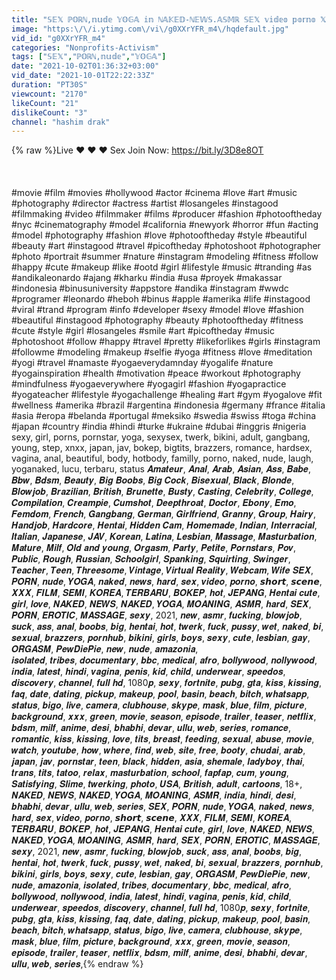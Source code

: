 ```yaml
---
title: "𝕊𝔼𝕏 ℙ𝕆ℝℕ,𝕟𝕦𝕕𝕖 𝕐𝕆𝔾𝔸 𝕚𝕟 ℕ𝔸𝕂𝔼𝔻-ℕ𝔼𝕎𝕊.𝔸𝕊𝕄ℝ 𝕊𝔼𝕏 𝕧𝕚𝕕𝕖𝕠 𝕡𝕠𝕣𝕟𝕠 𝕏𝕏𝕏.𝔹𝕝𝕦𝕖 𝔽𝕀𝕃𝕄 ℍ𝕀ℕ𝔻𝕀 𝔹𝕆𝕂𝔼ℙ 𝔽𝕌𝕃𝕃 ℍ𝕆𝕋 𝕕𝕖𝕤𝕚 𝕓𝕙𝕒𝕓𝕙𝕚"
image: "https:\/\/i.ytimg.com\/vi\/g0XXrYFR_m4\/hqdefault.jpg"
vid_id: "g0XXrYFR_m4"
categories: "Nonprofits-Activism"
tags: ["𝕊𝔼𝕏","ℙ𝕆ℝℕ,𝕟𝕦𝕕𝕖","𝕐𝕆𝔾𝔸"]
date: "2021-10-02T01:36:32+03:00"
vid_date: "2021-10-01T22:22:33Z"
duration: "PT30S"
viewcount: "2170"
likeCount: "21"
dislikeCount: "3"
channel: "hashim drak"
---
```

{% raw %}Live ❤️ ❤️ ❤️ Sex Join Now:  <a rel="nofollow" target="blank" href="https://bit.ly/3D8e8OT">https://bit.ly/3D8e8OT</a><br /><br /><br /><br />#movie #film #movies #hollywood #actor #cinema #love #art #music #photography #director #actress #artist #losangeles #instagood #filmmaking #video #filmmaker #films #producer #fashion #photooftheday #nyc #cinematography #model #california #newyork #horror #fun #acting #model #photography #fashion #love #photooftheday #style #beautiful #beauty #art #instagood #travel #picoftheday #photoshoot #photographer #photo #portrait #summer #nature #instagram #modeling #fitness #follow #happy #cute #makeup #like #ootd #girl #lifestyle #music #tranding #as #andikaleonardo #ajang #kharku #india #usa #proyek #makassar #indonesia #binusuniversity #appstore #andika #instagram #wwdc #programer #leonardo #heboh #binus #apple #amerika #life #instagood #viral #trand #program #info #developer #sexy #model #love #fashion #beautiful #instagood #photography #beauty #photooftheday #fitness #cute #style #girl #losangeles #smile #art #picoftheday #music #photoshoot #follow #happy #travel #pretty #likeforlikes #girls #instagram #followme #modeling #makeup #selfie #yoga #fitness #love #meditation #yogi #travel #namaste #yogaeverydamnday #yogalife #nature #yogainspiration #health #motivation #peace #workout #photography #mindfulness #yogaeverywhere #yogagirl #fashion #yogapractice #yogateacher #lifestyle #yogachallenge #healing #art #gym #yogalove #fit #wellness #amerika #brazil #argentina #indonesia #germany #france #italia #asia #eropa #belanda #portugal #meksiko #swedia #swiss #toga #china #japan #country #india #hindi #turke #ukraine #dubai #inggris #nigeria sexy, girl, porns, pornstar, yoga, sexysex, twerk, bikini, adult, gangbang, young, step, xnxx, japan, jav, bokep, bigtits, brazzers, romance, hardsex, vagina, anal, beautiful, body, hotbody, familly, porno, naked, nude, laugh, yoganaked, lucu, terbaru, status 𝑨𝒎𝒂𝒕𝒆𝒖𝒓, 𝑨𝒏𝒂𝒍, 𝑨𝒓𝒂𝒃, 𝑨𝒔𝒊𝒂𝒏, 𝑨𝒔𝒔, 𝑩𝒂𝒃𝒆, 𝑩𝒃𝒘, 𝑩𝒅𝒔𝒎, 𝑩𝒆𝒂𝒖𝒕𝒚, 𝑩𝒊𝒈 𝑩𝒐𝒐𝒃𝒔, 𝑩𝒊𝒈 𝑪𝒐𝒄𝒌, 𝑩𝒊𝒔𝒆𝒙𝒖𝒂𝒍, 𝑩𝒍𝒂𝒄𝒌, 𝑩𝒍𝒐𝒏𝒅𝒆, 𝑩𝒍𝒐𝒘𝒋𝒐𝒃, 𝑩𝒓𝒂𝒛𝒊𝒍𝒊𝒂𝒏, 𝑩𝒓𝒊𝒕𝒊𝒔𝒉, 𝑩𝒓𝒖𝒏𝒆𝒕𝒕𝒆, 𝑩𝒖𝒔𝒕𝒚, 𝑪𝒂𝒔𝒕𝒊𝒏𝒈, 𝑪𝒆𝒍𝒆𝒃𝒓𝒊𝒕𝒚, 𝑪𝒐𝒍𝒍𝒆𝒈𝒆, 𝑪𝒐𝒎𝒑𝒊𝒍𝒂𝒕𝒊𝒐𝒏, 𝑪𝒓𝒆𝒂𝒎𝒑𝒊𝒆, 𝑪𝒖𝒎𝒔𝒉𝒐𝒕, 𝑫𝒆𝒆𝒑𝒕𝒉𝒓𝒐𝒂𝒕, 𝑫𝒐𝒄𝒕𝒐𝒓, 𝑬𝒃𝒐𝒏𝒚, 𝑬𝒎𝒐, 𝑭𝒆𝒎𝒅𝒐𝒎, 𝑭𝒓𝒆𝒏𝒄𝒉, 𝑮𝒂𝒏𝒈𝒃𝒂𝒏𝒈, 𝑮𝒆𝒓𝒎𝒂𝒏, 𝑮𝒊𝒓𝒍𝒇𝒓𝒊𝒆𝒏𝒅, 𝑮𝒓𝒂𝒏𝒏𝒚, 𝑮𝒓𝒐𝒖𝒑, 𝑯𝒂𝒊𝒓𝒚, 𝑯𝒂𝒏𝒅𝒋𝒐𝒃, 𝑯𝒂𝒓𝒅𝒄𝒐𝒓𝒆, 𝑯𝒆𝒏𝒕𝒂𝒊, 𝑯𝒊𝒅𝒅𝒆𝒏 𝑪𝒂𝒎, 𝑯𝒐𝒎𝒆𝒎𝒂𝒅𝒆, 𝑰𝒏𝒅𝒊𝒂𝒏, 𝑰𝒏𝒕𝒆𝒓𝒓𝒂𝒄𝒊𝒂𝒍, 𝑰𝒕𝒂𝒍𝒊𝒂𝒏, 𝑱𝒂𝒑𝒂𝒏𝒆𝒔𝒆, 𝑱𝑨𝑽, 𝑲𝒐𝒓𝒆𝒂𝒏, 𝑳𝒂𝒕𝒊𝒏𝒂, 𝑳𝒆𝒔𝒃𝒊𝒂𝒏, 𝑴𝒂𝒔𝒔𝒂𝒈𝒆, 𝑴𝒂𝒔𝒕𝒖𝒓𝒃𝒂𝒕𝒊𝒐𝒏, 𝑴𝒂𝒕𝒖𝒓𝒆, 𝑴𝒊𝒍𝒇, 𝑶𝒍𝒅 𝒂𝒏𝒅 𝒚𝒐𝒖𝒏𝒈, 𝑶𝒓𝒈𝒂𝒔𝒎, 𝑷𝒂𝒓𝒕𝒚, 𝑷𝒆𝒕𝒊𝒕𝒆, 𝑷𝒐𝒓𝒏𝒔𝒕𝒂𝒓𝒔, 𝑷𝒐𝒗, 𝑷𝒖𝒃𝒍𝒊𝒄, 𝑹𝒐𝒖𝒈𝒉, 𝑹𝒖𝒔𝒔𝒊𝒂𝒏, 𝑺𝒄𝒉𝒐𝒐𝒍𝒈𝒊𝒓𝒍, 𝑺𝒑𝒂𝒏𝒌𝒊𝒏𝒈, 𝑺𝒒𝒖𝒊𝒓𝒕𝒊𝒏𝒈, 𝑺𝒘𝒊𝒏𝒈𝒆𝒓, 𝑻𝒆𝒂𝒄𝒉𝒆𝒓, 𝑻𝒆𝒆𝒏, 𝑻𝒉𝒓𝒆𝒆𝒔𝒐𝒎𝒆, 𝑽𝒊𝒏𝒕𝒂𝒈𝒆, 𝑽𝒊𝒓𝒕𝒖𝒂𝒍 𝑹𝒆𝒂𝒍𝒊𝒕𝒚, 𝑾𝒆𝒃𝒄𝒂𝒎, 𝑾𝒊𝒇𝒆 𝑺𝑬𝑿, 𝑷𝑶𝑹𝑵, 𝒏𝒖𝒅𝒆, 𝒀𝑶𝑮𝑨, 𝒏𝒂𝒌𝒆𝒅, 𝒏𝒆𝒘𝒔, 𝒉𝒂𝒓𝒅, 𝒔𝒆𝒙, 𝒗𝒊𝒅𝒆𝒐, 𝒑𝒐𝒓𝒏𝒐, 𝙨𝙝𝙤𝙧𝙩, 𝙨𝙘𝙚𝙣𝙚, 𝑿𝑿𝑿, 𝑭𝑰𝑳𝑴, 𝑺𝑬𝑴𝑰, 𝑲𝑶𝑹𝑬𝑨, 𝑻𝑬𝑹𝑩𝑨𝑹𝑼, 𝑩𝑶𝑲𝑬𝑷, 𝒉𝒐𝒕, 𝑱𝑬𝑷𝑨𝑵𝑮, 𝑯𝒆𝒏𝒕𝒂𝒊 𝒄𝒖𝒕𝒆, 𝒈𝒊𝒓𝒍, 𝒍𝒐𝒗𝒆, 𝑵𝑨𝑲𝑬𝑫, 𝑵𝑬𝑾𝑺, 𝑵𝑨𝑲𝑬𝑫, 𝒀𝑶𝑮𝑨, 𝑴𝑶𝑨𝑵𝑰𝑵𝑮, 𝑨𝑺𝑴𝑹, 𝒉𝒂𝒓𝒅, 𝑺𝑬𝑿, 𝑷𝑶𝑹𝑵, 𝑬𝑹𝑶𝑻𝑰𝑪, 𝑴𝑨𝑺𝑺𝑨𝑮𝑬, 𝒔𝒆𝒙𝒚, 2021, 𝒏𝒆𝒘, 𝒂𝒔𝒎𝒓, 𝒇𝒖𝒄𝒌𝒊𝒏𝒈, 𝒃𝒍𝒐𝒘𝒋𝒐𝒃, 𝒔𝒖𝒄𝒌, 𝒂𝒔𝒔, 𝒂𝒏𝒂𝒍, 𝒃𝒐𝒐𝒃𝒔, 𝒃𝒊𝒈, 𝒉𝒆𝒏𝒕𝒂𝒊, 𝒉𝒐𝒕, 𝒕𝒘𝒆𝒓𝒌, 𝒇𝒖𝒄𝒌, 𝒑𝒖𝒔𝒔𝒚, 𝒘𝒆𝒕, 𝒏𝒂𝒌𝒆𝒅, 𝒃𝒊, 𝒔𝒆𝒙𝒖𝒂𝒍, 𝒃𝒓𝒂𝒛𝒛𝒆𝒓𝒔, 𝒑𝒐𝒓𝒏𝒉𝒖𝒃, 𝒃𝒊𝒌𝒊𝒏𝒊, 𝒈𝒊𝒓𝒍𝒔, 𝒃𝒐𝒚𝒔, 𝒔𝒆𝒙𝒚, 𝒄𝒖𝒕𝒆, 𝒍𝒆𝒔𝒃𝒊𝒂𝒏, 𝒈𝒂𝒚, 𝑶𝑹𝑮𝑨𝑺𝑴, 𝑷𝒆𝒘𝑫𝒊𝒆𝑷𝒊𝒆, 𝒏𝒆𝒘, 𝒏𝒖𝒅𝒆, 𝒂𝒎𝒂𝒛𝒐𝒏𝒊𝒂,<br />𝒊𝒔𝒐𝒍𝒂𝒕𝒆𝒅, 𝒕𝒓𝒊𝒃𝒆𝒔, 𝒅𝒐𝒄𝒖𝒎𝒆𝒏𝒕𝒂𝒓𝒚, 𝒃𝒃𝒄, 𝒎𝒆𝒅𝒊𝒄𝒂𝒍, 𝒂𝒇𝒓𝒐, 𝒃𝒐𝒍𝒍𝒚𝒘𝒐𝒐𝒅, 𝒏𝒐𝒍𝒍𝒚𝒘𝒐𝒐𝒅, 𝒊𝒏𝒅𝒊𝒂, 𝒍𝒂𝒕𝒆𝒔𝒕, 𝒉𝒊𝒏𝒅𝒊, 𝒗𝒂𝒈𝒊𝒏𝒂, 𝒑𝒆𝒏𝒊𝒔, 𝒌𝒊𝒅, 𝒄𝒉𝒊𝒍𝒅, 𝒖𝒏𝒅𝒆𝒓𝒘𝒆𝒂𝒓, 𝒔𝒑𝒆𝒆𝒅𝒐𝒔, 𝒅𝒊𝒔𝒄𝒐𝒗𝒆𝒓𝒚, 𝒄𝒉𝒂𝒏𝒏𝒆𝒍, 𝒇𝒖𝒍𝒍 𝒉𝒅, 1080𝒑, 𝒔𝒆𝒙𝒚, 𝒇𝒐𝒓𝒕𝒏𝒊𝒕𝒆, 𝒑𝒖𝒃𝒈, 𝒈𝒕𝒂, 𝒌𝒊𝒔𝒔, 𝒌𝒊𝒔𝒔𝒊𝒏𝒈, 𝒇𝒂𝒒, 𝒅𝒂𝒕𝒆, 𝒅𝒂𝒕𝒊𝒏𝒈, 𝒑𝒊𝒄𝒌𝒖𝒑, 𝒎𝒂𝒌𝒆𝒖𝒑, 𝒑𝒐𝒐𝒍, 𝒃𝒂𝒔𝒊𝒏, 𝒃𝒆𝒂𝒄𝒉, 𝒃𝒊𝒕𝒄𝒉, 𝒘𝒉𝒂𝒕𝒔𝒂𝒑𝒑, 𝒔𝒕𝒂𝒕𝒖𝒔, 𝒃𝒊𝒈𝒐, 𝒍𝒊𝒗𝒆, 𝒄𝒂𝒎𝒆𝒓𝒂, 𝒄𝒍𝒖𝒃𝒉𝒐𝒖𝒔𝒆, 𝒔𝒌𝒚𝒑𝒆, 𝒎𝒂𝒔𝒌, 𝒃𝒍𝒖𝒆, 𝒇𝒊𝒍𝒎, 𝒑𝒊𝒄𝒕𝒖𝒓𝒆, 𝒃𝒂𝒄𝒌𝒈𝒓𝒐𝒖𝒏𝒅, 𝒙𝒙𝒙, 𝒈𝒓𝒆𝒆𝒏, 𝒎𝒐𝒗𝒊𝒆, 𝒔𝒆𝒂𝒔𝒐𝒏, 𝒆𝒑𝒊𝒔𝒐𝒅𝒆, 𝒕𝒓𝒂𝒊𝒍𝒆𝒓, 𝒕𝒆𝒂𝒔𝒆𝒓, 𝒏𝒆𝒕𝒇𝒍𝒊𝒙, 𝒃𝒅𝒔𝒎, 𝒎𝒊𝒍𝒇, 𝒂𝒏𝒊𝒎𝒆, 𝒅𝒆𝒔𝒊, 𝒃𝒉𝒂𝒃𝒉𝒊, 𝒅𝒆𝒗𝒂𝒓, 𝒖𝒍𝒍𝒖, 𝒘𝒆𝒃, 𝒔𝒆𝒓𝒊𝒆𝒔, 𝒓𝒐𝒎𝒂𝒏𝒄𝒆, 𝒓𝒐𝒎𝒂𝒏𝒕𝒊𝒄, 𝒌𝒊𝒔𝒔, 𝒌𝒊𝒔𝒔𝒊𝒏𝒈, 𝒍𝒐𝒗𝒆, 𝒕𝒊𝒕𝒔, 𝒃𝒓𝒆𝒂𝒔𝒕, 𝒇𝒆𝒆𝒅𝒊𝒏𝒈, 𝒔𝒆𝒙𝒖𝒂𝒍, 𝒂𝒃𝒖𝒔𝒆, 𝒎𝒐𝒗𝒊𝒆, 𝒘𝒂𝒕𝒄𝒉, 𝒚𝒐𝒖𝒕𝒖𝒃𝒆, 𝒉𝒐𝒘, 𝒘𝒉𝒆𝒓𝒆, 𝒇𝒊𝒏𝒅, 𝒘𝒆𝒃, 𝒔𝒊𝒕𝒆, 𝒇𝒓𝒆𝒆, 𝒃𝒐𝒐𝒕𝒚, 𝒄𝒉𝒖𝒅𝒂𝒊, 𝒂𝒓𝒂𝒃, 𝒋𝒂𝒑𝒂𝒏, 𝒋𝒂𝒗, 𝒑𝒐𝒓𝒏𝒔𝒕𝒂𝒓, 𝒕𝒆𝒆𝒏, 𝒃𝒍𝒂𝒄𝒌, 𝒉𝒊𝒅𝒅𝒆𝒏, 𝒂𝒔𝒊𝒂, 𝒔𝒉𝒆𝒎𝒂𝒍𝒆, 𝒍𝒂𝒅𝒚𝒃𝒐𝒚, 𝒕𝒉𝒂𝒊, 𝒕𝒓𝒂𝒏𝒔, 𝒕𝒊𝒕𝒔, 𝒕𝒂𝒕𝒐𝒐, 𝒓𝒆𝒍𝒂𝒙, 𝒎𝒂𝒔𝒕𝒖𝒓𝒃𝒂𝒕𝒊𝒐𝒏, 𝒔𝒄𝒉𝒐𝒐𝒍, 𝒇𝒂𝒑𝒇𝒂𝒑, 𝒄𝒖𝒎, 𝒚𝒐𝒖𝒏𝒈, 𝑺𝒂𝒕𝒊𝒔𝒇𝒚𝒊𝒏𝒈, 𝑺𝒍𝒊𝒎𝒆, 𝒕𝒘𝒆𝒓𝒌𝒊𝒏𝒈, 𝒑𝒉𝒐𝒕𝒐, 𝑼𝑺𝑨, 𝑩𝒓𝒊𝒕𝒊𝒔𝒉, 𝒂𝒅𝒖𝒍𝒕, 𝒄𝒂𝒓𝒕𝒐𝒐𝒏𝒔, 18+, 𝑵𝑨𝑲𝑬𝑫, 𝑵𝑬𝑾𝑺, 𝑵𝑨𝑲𝑬𝑫, 𝒀𝑶𝑮𝑨, 𝑴𝑶𝑨𝑵𝑰𝑵𝑮, 𝑨𝑺𝑴𝑹, 𝒊𝒏𝒅𝒊𝒂, 𝒉𝒊𝒏𝒅𝒊, 𝒅𝒆𝒔𝒊, 𝒃𝒉𝒂𝒃𝒉𝒊, 𝒅𝒆𝒗𝒂𝒓, 𝒖𝒍𝒍𝒖, 𝒘𝒆𝒃, 𝒔𝒆𝒓𝒊𝒆𝒔, 𝑺𝑬𝑿, 𝑷𝑶𝑹𝑵, 𝒏𝒖𝒅𝒆, 𝒀𝑶𝑮𝑨, 𝒏𝒂𝒌𝒆𝒅, 𝒏𝒆𝒘𝒔, 𝒉𝒂𝒓𝒅, 𝒔𝒆𝒙, 𝒗𝒊𝒅𝒆𝒐, 𝒑𝒐𝒓𝒏𝒐, 𝙨𝙝𝙤𝙧𝙩, 𝙨𝙘𝙚𝙣𝙚, 𝑿𝑿𝑿, 𝑭𝑰𝑳𝑴, 𝑺𝑬𝑴𝑰, 𝑲𝑶𝑹𝑬𝑨, 𝑻𝑬𝑹𝑩𝑨𝑹𝑼, 𝑩𝑶𝑲𝑬𝑷, 𝒉𝒐𝒕, 𝑱𝑬𝑷𝑨𝑵𝑮, 𝑯𝒆𝒏𝒕𝒂𝒊 𝒄𝒖𝒕𝒆, 𝒈𝒊𝒓𝒍, 𝒍𝒐𝒗𝒆, 𝑵𝑨𝑲𝑬𝑫, 𝑵𝑬𝑾𝑺, 𝑵𝑨𝑲𝑬𝑫, 𝒀𝑶𝑮𝑨, 𝑴𝑶𝑨𝑵𝑰𝑵𝑮, 𝑨𝑺𝑴𝑹, 𝒉𝒂𝒓𝒅, 𝑺𝑬𝑿, 𝑷𝑶𝑹𝑵, 𝑬𝑹𝑶𝑻𝑰𝑪, 𝑴𝑨𝑺𝑺𝑨𝑮𝑬, 𝒔𝒆𝒙𝒚, 2021, 𝒏𝒆𝒘, 𝒂𝒔𝒎𝒓, 𝒇𝒖𝒄𝒌𝒊𝒏𝒈, 𝒃𝒍𝒐𝒘𝒋𝒐𝒃, 𝒔𝒖𝒄𝒌, 𝒂𝒔𝒔, 𝒂𝒏𝒂𝒍, 𝒃𝒐𝒐𝒃𝒔, 𝒃𝒊𝒈, 𝒉𝒆𝒏𝒕𝒂𝒊, 𝒉𝒐𝒕, 𝒕𝒘𝒆𝒓𝒌, 𝒇𝒖𝒄𝒌, 𝒑𝒖𝒔𝒔𝒚, 𝒘𝒆𝒕, 𝒏𝒂𝒌𝒆𝒅, 𝒃𝒊, 𝒔𝒆𝒙𝒖𝒂𝒍, 𝒃𝒓𝒂𝒛𝒛𝒆𝒓𝒔, 𝒑𝒐𝒓𝒏𝒉𝒖𝒃, 𝒃𝒊𝒌𝒊𝒏𝒊, 𝒈𝒊𝒓𝒍𝒔, 𝒃𝒐𝒚𝒔, 𝒔𝒆𝒙𝒚, 𝒄𝒖𝒕𝒆, 𝒍𝒆𝒔𝒃𝒊𝒂𝒏, 𝒈𝒂𝒚, 𝑶𝑹𝑮𝑨𝑺𝑴, 𝑷𝒆𝒘𝑫𝒊𝒆𝑷𝒊𝒆, 𝒏𝒆𝒘, 𝒏𝒖𝒅𝒆, 𝒂𝒎𝒂𝒛𝒐𝒏𝒊𝒂, 𝒊𝒔𝒐𝒍𝒂𝒕𝒆𝒅, 𝒕𝒓𝒊𝒃𝒆𝒔, 𝒅𝒐𝒄𝒖𝒎𝒆𝒏𝒕𝒂𝒓𝒚, 𝒃𝒃𝒄, 𝒎𝒆𝒅𝒊𝒄𝒂𝒍, 𝒂𝒇𝒓𝒐, 𝒃𝒐𝒍𝒍𝒚𝒘𝒐𝒐𝒅, 𝒏𝒐𝒍𝒍𝒚𝒘𝒐𝒐𝒅, 𝒊𝒏𝒅𝒊𝒂, 𝒍𝒂𝒕𝒆𝒔𝒕, 𝒉𝒊𝒏𝒅𝒊, 𝒗𝒂𝒈𝒊𝒏𝒂, 𝒑𝒆𝒏𝒊𝒔, 𝒌𝒊𝒅, 𝒄𝒉𝒊𝒍𝒅, 𝒖𝒏𝒅𝒆𝒓𝒘𝒆𝒂𝒓, 𝒔𝒑𝒆𝒆𝒅𝒐𝒔, 𝒅𝒊𝒔𝒄𝒐𝒗𝒆𝒓𝒚, 𝒄𝒉𝒂𝒏𝒏𝒆𝒍, 𝒇𝒖𝒍𝒍 𝒉𝒅, 1080𝒑, 𝒔𝒆𝒙𝒚, 𝒇𝒐𝒓𝒕𝒏𝒊𝒕𝒆, 𝒑𝒖𝒃𝒈, 𝒈𝒕𝒂, 𝒌𝒊𝒔𝒔, 𝒌𝒊𝒔𝒔𝒊𝒏𝒈, 𝒇𝒂𝒒, 𝒅𝒂𝒕𝒆, 𝒅𝒂𝒕𝒊𝒏𝒈, 𝒑𝒊𝒄𝒌𝒖𝒑, 𝒎𝒂𝒌𝒆𝒖𝒑, 𝒑𝒐𝒐𝒍, 𝒃𝒂𝒔𝒊𝒏, 𝒃𝒆𝒂𝒄𝒉, 𝒃𝒊𝒕𝒄𝒉, 𝒘𝒉𝒂𝒕𝒔𝒂𝒑𝒑, 𝒔𝒕𝒂𝒕𝒖𝒔, 𝒃𝒊𝒈𝒐, 𝒍𝒊𝒗𝒆, 𝒄𝒂𝒎𝒆𝒓𝒂, 𝒄𝒍𝒖𝒃𝒉𝒐𝒖𝒔𝒆, 𝒔𝒌𝒚𝒑𝒆, 𝒎𝒂𝒔𝒌, 𝒃𝒍𝒖𝒆, 𝒇𝒊𝒍𝒎, 𝒑𝒊𝒄𝒕𝒖𝒓𝒆, 𝒃𝒂𝒄𝒌𝒈𝒓𝒐𝒖𝒏𝒅, 𝒙𝒙𝒙, 𝒈𝒓𝒆𝒆𝒏, 𝒎𝒐𝒗𝒊𝒆, 𝒔𝒆𝒂𝒔𝒐𝒏, 𝒆𝒑𝒊𝒔𝒐𝒅𝒆, 𝒕𝒓𝒂𝒊𝒍𝒆𝒓, 𝒕𝒆𝒂𝒔𝒆𝒓, 𝒏𝒆𝒕𝒇𝒍𝒊𝒙, 𝒃𝒅𝒔𝒎, 𝒎𝒊𝒍𝒇, 𝒂𝒏𝒊𝒎𝒆, 𝒅𝒆𝒔𝒊, 𝒃𝒉𝒂𝒃𝒉𝒊, 𝒅𝒆𝒗𝒂𝒓, 𝒖𝒍𝒍𝒖, 𝒘𝒆𝒃, 𝒔𝒆𝒓𝒊𝒆𝒔,{% endraw %}
